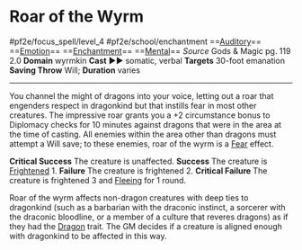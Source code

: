 # Roar of the Wyrm
#pf2e/focus_spell/level_4 #pf2e/school/enchantment 
==[Auditory](Auditory.md)== ==[Emotion](Emotion.md)== ==[Enchantment](Enchantment.md)== ==[Mental](Mental.md)==
*Source* Gods & Magic pg. 119 2.0
**Domain** wyrmkin
**Cast** ►► somatic, verbal
**Targets** 30-foot emanation
**Saving Throw** Will; **Duration** varies

---
You channel the might of dragons into your voice, letting out a roar that engenders respect in dragonkind but that instills fear in most other creatures. The impressive roar grants you a +2 circumstance bonus to Diplomacy checks for 10 minutes against dragons that were in the area at the time of casting. All enemies within the area other than dragons must attempt a Will save; to these enemies, roar of the wyrm is a [Fear](Fear.md) effect.

**Critical Success** The creature is unaffected.
**Success** The creature is [Frightened](Frightened.md) 1.
**Failure** The creature is frightened 2.
**Critical Failure** The creature is frightened 3 and [Fleeing](Fleeing.md) for 1 round.

Roar of the wyrm affects non-dragon creatures with deep ties to dragonkind (such as a barbarian with the draconic instinct, a sorcerer with the draconic bloodline, or a member of a culture that reveres dragons) as if they had the [Dragon](Dragon.md) trait. The GM decides if a creature is aligned enough with dragonkind to be affected in this way.
